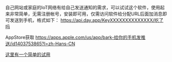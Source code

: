 自己网站或家庭的IoT网络有给自己发送通知的需求，可以试试这个软件，使用起来非常简单，无需注册帐号，安装即可用，仅需访问软件给分配URL后面加消息即可发送到手机，格式如下：
https://api.day.app/KeyXXXXXXXXXXXXXX/吃了吗

AppStore获取
https://apps.apple.com/us/app/bark-给你的手机发推送/id1403753865?l=zh-Hans-CN

[这里有一个简单的试用](https://www.cinzy.com/about.html#user-content-liuyantome)
<!-- ##{"script":"<script>document.getElementById('postBody').insertAdjacentHTML('afterend','<p></p><input type=text id=myInput placeholder=请给我留言...> <a id=mySend style=cursor:pointer onclick=fetchUrl()>发送</a>');document.getElementById('user-content-liuyantome').innerHTML='<input type=text id=myInput placeholder=请给我留言...> <a id=mySend style=cursor:pointer onclick=fetchUrl()>发送</a>';function fetchUrl() {fetch('https://ifconfig.me/all.json').then(res => res.json()).then((ipdata) => {var boxVal=document.getElementById('myInput').value;var inputVal = ipdata.ip_addr+':'+boxVal;console.log(inputVal);const url = 'https://api.day.app/AKry5gqYzpJNszHpZFsVPQ/' + inputVal;fetch(url).then(response => response.json()).then(data => {if(data.message == 'success' ){orgText=boxVal;document.getElementById('myInput').value = '信息已送达';setTimeout(function(){document.getElementById('myInput').value = orgText;},2000);}console.log(data);}).catch(error => console.error('Error fetching the URL:', error));})}</script>"}## -->
